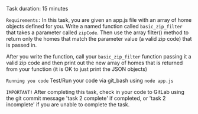 
Task duration:  15 minutes

`Requirements:`
In this task, you are given an app.js file with an array of home objects defined for you. Write a named function called `basic_zip_filter` that takes a parameter called `zipCode`. Then use the array filter() method to return only the homes that match the parameter value (a valid zip code) that is passed in. 

After you write the function, call your `basic_zip_filter` function passing it a valid zip code and then print out the new array of homes that is returned from your function (it is OK to just print the JSON objects)

`Running you code`
Test/Run your code via git_bash using `node app.js`


`IMPORTANT!`
After completing this task, check in your code to GitLab using the git commit message 'task 2 complete' if completed, or 'task 2 incomplete' if you are unable to complete the task.


